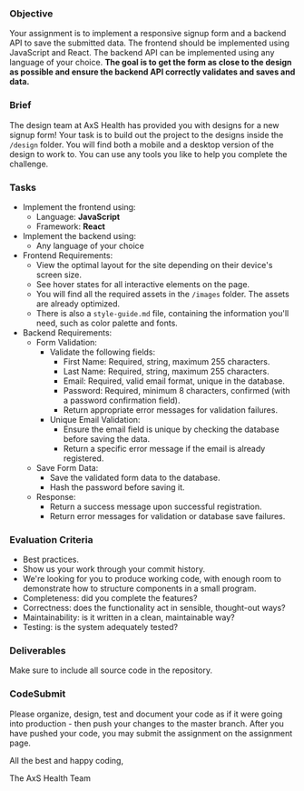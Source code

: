 ### Objective

Your assignment is to implement a responsive signup form and a backend API to save the submitted data. The frontend should be implemented using JavaScript and React. The backend API can be implemented using any language of your choice. **The goal is to get the form as close to the design as possible and ensure the backend API correctly validates and saves and data.**

### Brief

The design team at AxS Health has provided you with designs for a new signup form! Your task is to build out the project to the designs inside the `/design` folder. You will find both a mobile and a desktop version of the design to work to. You can use any tools you like to help you complete the challenge.

### Tasks

- Implement the frontend using:
    - Language: **JavaScript**
    - Framework: **React**
- Implement the backend using:
    - Any language of your choice
- Frontend Requirements:
    - View the optimal layout for the site depending on their device's screen size.
    - See hover states for all interactive elements on the page.
    - You will find all the required assets in the `/images` folder. The assets are already optimized.
    - There is also a `style-guide.md` file, containing the information you'll need, such as color palette and fonts.
- Backend Requirements:
    - Form Validation:
        - Validate the following fields:
            - First Name: Required, string, maximum 255 characters.
            - Last Name: Required, string, maximum 255 characters.
            - Email: Required, valid email format, unique in the database.
            - Password: Required, minimum 8 characters, confirmed (with a password confirmation field).
            - Return appropriate error messages for validation failures.
        - Unique Email Validation:
            - Ensure the email field is unique by checking the database before saving the data.
            - Return a specific error message if the email is already registered.
    - Save Form Data:
        - Save the validated form data to the database.
        - Hash the password before saving it.
    - Response:
        - Return a success message upon successful registration.
        - Return error messages for validation or database save failures.

### Evaluation Criteria

- Best practices.
- Show us your work through your commit history.
- We're looking for you to produce working code, with enough room to demonstrate how to structure components in a small program.
- Completeness: did you complete the features?
- Correctness: does the functionality act in sensible, thought-out ways?
- Maintainability: is it written in a clean, maintainable way?
- Testing: is the system adequately tested?

### Deliverables

Make sure to include all source code in the repository. 

### CodeSubmit

Please organize, design, test and document your code as if it were going into production - then push your changes to the master branch. After you have pushed your code, you may submit the assignment on the assignment page.

All the best and happy coding,

The AxS Health Team